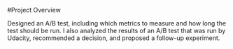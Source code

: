 #Project Overview

Designed an A/B test, including which metrics to measure and how long the test should be run. I also analyzed the results of an A/B test that was run by Udacity, recommended a decision, and proposed a follow-up experiment.
